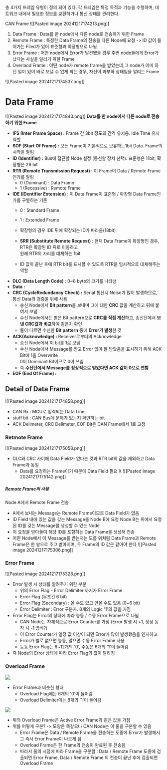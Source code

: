 총 4가지 프레임 유형이 정의 되어 있다. 각 프레임은 특정 목적과 기능을 수행하며, 네트워크 내에서 필요한 정보를 교환하거나 통신 상태를 관리한다.

CAN Frame
![[Pasted image 20241217174213.png]]
1. Data Frame : Data를 한 node에서 다른 node로 전송하기 위한 Frame
2. Remote Frame : 특정한 Data Frame의 전송을 다른 Node에 요청
   -> ID 값이 들어가는 Filed가 있어 표준형과 확장형으로 나뉨
3. Error Frame : 어떤 node에서 Error가 발견됐을 경우 주변 node들에게 Error가 났다는 사실을 알리기 위한 Frame
4. Overlaod Frame : 어떤 node가 remote frame을 받았는데,그 node가 이미 하던 일이 있어 바로 보낼 수 없게 되는 경우, 자신이 과부하 상태임을 알리는 Frame

![[Pasted image 20241217174537.png]]
# Data Frame
![[Pasted image 20241217174843.png]]
**Data를 한 node에서 다른 node로 전송하기 위한 Frame**
- **IFS (Inter Frame Space) :** Frame 간 3bit 정도의 간격 유지용. Idle Time 유지 역할
- **SOF (Start Of Frame) :** 모든 Frame이 기본적으로 보유하는1bit Data. Frame의 시작을 알림
- **ID (Identifier) :** Bus에 접근할 Node 설정 (통신할 장치 선택). 표준형은 11bit, 확장형은 29 bit
- **RTR (Remote Transmission Request) :** 이 Frame이 Data / Remote Frame인가를 알림  
    - 0 (Dominant) : Data Frame
    - 1 (Recessive) : Remote Frame
- **IDE (IDentifier Extension)** : 이 Data Frame이 표준형 / 확장형 Data Frame인가를 구별하는 기준
    - 0 : Standard Frame 
    - 1 : Extended Frame
    - 확장형의 경우 IDE 뒤에 확장되는 ID가 따라옴(18bit)  
          
        
    - **SRR (Substitute Remote Request)** : 현재 Data Frame이 확장형인 경우, RTR은 확장된 ID 뒤로 이동하고  
        원래 RTR의 자리를 대체하는 1bit
    - ID 값이 끝난 후에 RTR bit를 표시할 수 있도록 RTR을 임시적으로 대체해주는 역할
- **DLC (Data Length Code)** : 0~8 byte의 크기를 나타냄 
- **Data :** 
- **CRC (CycleRedundancy Check) :** Serial 통신시 Noise가 많이 발생하므로, 통신 Data의 검증을 위해 사용
    - 송신 Node에서 **Bit pattern**을 보내며 그에 대한 **CRC** 값을 계산하고 뒤에 붙여서 보냄
    - 수신 Node에서는 받은 Bit pattern으로 **CRC를 직접 계산**하고, 송신단에서 **보낸 CRC값과 비교**하여 같은지 확인
    - 둘이 다르면 수신한 **Bit pattern** 중에 **Error가 발생**한 것
- **ACK(Acknowledge) :** Receiver로부터의 Acknowledge
    - 송신 Node에서 이 bit를 1로 보냄
    - 수신 Node에서 Message를 받고 Error 없이 잘 받았음을 표시하기 위해 ACK Bit에 1을 Overwrite  
        0이 Dominant Bit이므로 0이 쓰임
    - 즉 **수신단에서 Message를 정상적으로 받았다면 ACK 값이 0으로 변함**
- **EOF (End Of Frame) :**
## Detail of Data Frame
![[Pasted image 20241217174858.png]]
- CAN Rx : MCU로 입력되는 Data Line
- stuff bit : CAN Bus에 문제가 있는지 확인하는 bit
- ACK Delimeter, CRC Delimeter, EOF Bit은 CAN Frame에서 1로 고정
### Retmote Frame
![[Pasted image 20241217175058.png]]
- DLC와 CRC 사이에 Data Field가 없다는 것과 RTR bit의 값을 제외하고 Data Frame과 동일
	- Data를 요청하는 Frame이기 때문에 Data Field 필요 X
![[Pasted image 20241217175142.png]]
##### Remote Frame의 사용
Node A에서 Remote Frame 전송
- A에서 보내는 Message는 Remote Frame이므로 Data Field가 없음
- ID Field 내에 있는 값을 갖는 Message를 Node B에 요청
Node B는 위에서 요청된 ID를 갖는 Message를 생성할 수 있는 Node
- 이 요청을 받아들여 해당 ID를 포함하는 Data Frame을 생성해 전송 
- 어떤 Node에서 이 Message를 받는지는 모름
위처럼 Data Frame과 Remote Frame은 한 쌍으로 주고 받아지며, 두 Frame의 ID 값은 같아야 한다
![[Pasted image 20241217175306.png]]

### Error Frame
![[Pasted image 20241217175328.png]]
- Error 발생 시 상태를 알려주기 위한 부분
    - 위의 Error Flag - Error Delimiter 까지가 Error Frame
    - Error Flag (무조건 6 bit)
    - Error Flag (Secondary) : 올 수도 있고 안올 수도 있음 (0~6 bit)
    - Error Delimiter : Error 구분자. 8개의 Logic '1'의 값을 가짐
- Error Flag는 Error의 상태에 따라 능동 / 수동 Error Frame으로 나뉨
    - CAN Node는 자체적으로 Error Counter를 가짐 (Error 발생 시 +1, 정상 동작 시 -1 방식?)
    - 이 Error Counter가 일정 값 이상이 되면 Error가 많이 발생했음을 인지하고 
    - Error가 별로 없으면 능동, 많으면 수동 Error Frame 사용
    - 능동 Error Flag는 6~12개의 '0', 수동은 6개의 '1'이 들어감
- 즉 Node의 Error 상태에 따라 Error Flag의 값이 달라짐
### Overload Frame

![](https://blog.kakaocdn.net/dn/qLEdx/btsHz8O2IsL/xdP42QeZKgfqhCBurUMSZ1/img.png)

- Error Frame과 비슷한 형태
    - Overload Flag에는 6개의 '0'이 들어감
    - Overload Delimiter에는 8개의 '1'이 들어감

![](https://blog.kakaocdn.net/dn/F8qdL/btsHyUEesLJ/658F9cmcfN2Oxo6nD7IZK1/img.png)

- 위의 Overload Frame은 Active Error Frame과 같은 값을 가짐
- 위를 어떻게 구분? -> 모양은 똑같으나 CAN Node는 이 둘을 구분할 수 있음
    - Error Frame은 Data / Remote Frame을 전송하는 도중에 Error가 발생해서 그 즉시 Error Frame이 나오게 됨
    - Overload Frame은 한 Frame의 전송이 완료된 후 전송됨
    - 따라서 둘의 시점에 따라 Frame을 구분함 : Data / Remote Frame 도중에 검출되면 Error Frame, Data / Remote Frame 의 전송이 끝난 후에 검출되면 Overload Frame
